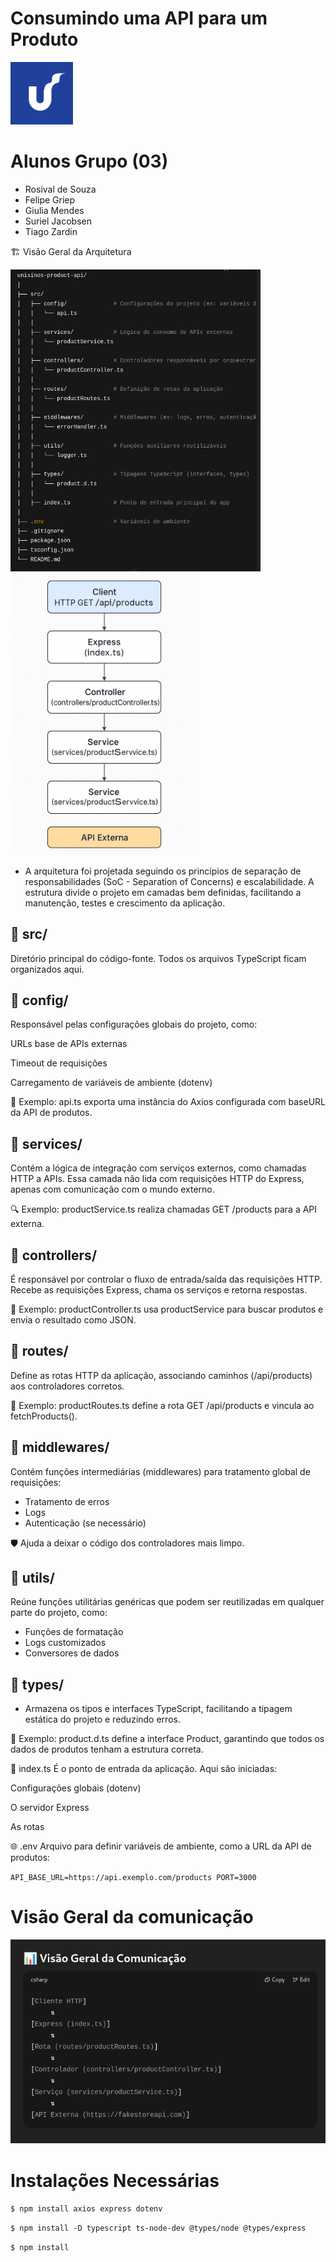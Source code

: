 # Consumindo uma API para um Produto
<p align="left">
  <img src="./docs/unisinos.png" width="100"/>
</p>

# Alunos Grupo (03)
 - Rosival de Souza
 - Felipe Griep
 - Giulia Mendes
 - Suriel Jacobsen
 - Tiago Zardin

🏗️ Visão Geral da Arquitetura

<p align="left">
  <img src="./docs/architecture.png" width="400"/>
  <img src="./docs/architecture-view.png" width="300"/>
</p>

- A arquitetura foi projetada seguindo os princípios de separação de responsabilidades (SoC - Separation of Concerns) e escalabilidade. A estrutura divide o projeto em camadas bem definidas, facilitando a manutenção, testes e crescimento da aplicação.

## 📁 src/
Diretório principal do código-fonte. Todos os arquivos TypeScript ficam organizados aqui.

## 📁 config/
Responsável pelas configurações globais do projeto, como:

URLs base de APIs externas

Timeout de requisições

Carregamento de variáveis de ambiente (dotenv)

🔧 Exemplo: api.ts exporta uma instância do Axios configurada com baseURL da API de produtos.

## 📁 services/
Contém a lógica de integração com serviços externos, como chamadas HTTP a APIs.
Essa camada não lida com requisições HTTP do Express, apenas com comunicação com o mundo externo.

🔍 Exemplo: productService.ts realiza chamadas GET /products para a API externa.

## 📁 controllers/
É responsável por controlar o fluxo de entrada/saída das requisições HTTP.
Recebe as requisições Express, chama os serviços e retorna respostas.

🔄 Exemplo: productController.ts usa productService para buscar produtos e envia o resultado como JSON.

## 📁 routes/
Define as rotas HTTP da aplicação, associando caminhos (/api/products) aos controladores corretos.

📌 Exemplo: productRoutes.ts define a rota GET /api/products e vincula ao fetchProducts().

## 📁 middlewares/
Contém funções intermediárias (middlewares) para tratamento global de requisições:

- Tratamento de erros
- Logs
- Autenticação (se necessário)

🛡️ Ajuda a deixar o código dos controladores mais limpo.

## 📁 utils/
Reúne funções utilitárias genéricas que podem ser reutilizadas em qualquer parte do projeto, como:

- Funções de formatação
- Logs customizados
- Conversores de dados

## 📁 types/
- Armazena os tipos e interfaces TypeScript, facilitando a tipagem estática do projeto e reduzindo erros.

📘 Exemplo: product.d.ts define a interface Product, garantindo que todos os dados de produtos tenham a estrutura correta.

📄 index.ts
É o ponto de entrada da aplicação.
Aqui são iniciadas:

Configurações globais (dotenv)

O servidor Express

As rotas

🌐 .env
Arquivo para definir variáveis de ambiente, como a URL da API de produtos:

`API_BASE_URL=https://api.exemplo.com/products
PORT=3000`

# Visão Geral da comunicação

![Arquitetura do Projeto](./docs/vision-comunication.png)


# Instalações Necessárias

`$ npm install axios express dotenv`

`$ npm install -D typescript ts-node-dev @types/node @types/express`

`$ npm install`

